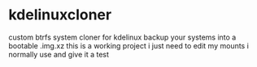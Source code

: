 # kdelinuxcloner
custom btrfs system cloner for kdelinux backup your systems into a bootable .img.xz
this is a working project i just need to edit my mounts i normally use and give it a test
